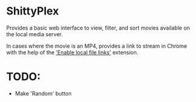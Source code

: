 # ShittyPlex

Provides a basic web interface to view, filter, and sort movies available on the local media server. 

In cases where the movie is an MP4, provides a link to stream in Chrome with the help of the ['Enable local file links'](https://chrome.google.com/webstore/detail/enable-local-file-links/nikfmfgobenbhmocjaaboihbeocackld) extension.

# TODO:

- Make 'Random' button
